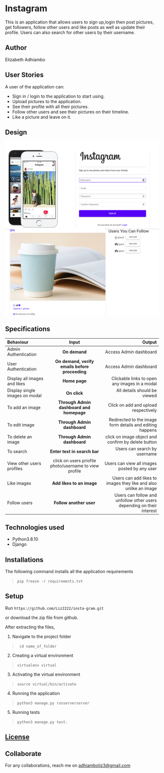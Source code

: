 # Instagram
This is an application that allows users to sign up,login then post pictures, get followers, follow other users and like  posts as well as update their profile.
Users can also search for other users by their username.

## Author
Elizabeth Adhiambo

## User Stories
A user of the application can:
* Sign in / login to the application to start using.
* Upload pictures to the application.
* See their profile with all their pictures.
* Follow other users and see their pictures on their timeline.
* Like a picture and leave  on it.

## Design
<img src="/static/photos/screenshot2insta.png">
<img src="static/photos/screenshot3insta.png">

## Specifications
| Behaviour | Input | Output |
| :---------------- | :---------------: | ------------------: |
| Admin Authentication | **On demand** | Access Admin dashboard |
| User Authentication | **On demand, verify emails before proceeding** | Access Admin dashboard |
| Display all images  and likes | **Home page** | Clickable links to open any images in a modal |
| Display single images on modal | **On  click** | All details should be viewed|
| To add an image  | **Through Admin dashboard and homepage** | Click on add and upload respectively|
| To edit image  | **Through Admin dashboard** | Redirected to the  image form details and editing happens|
| To delete an image  | **Through Admin dashboard** | click on image object and confirm by delete button|
| To search  | **Enter text in search bar** | Users can search by username|
| View other users profiles  | click on users priofile photo/username to view profile | Users can view all images posted by any user|
| Like images | **Add likes to an image** | Users can add likes to images they like and also unlike an image|
| Follow users | **Follow another user** | Users can follow and unfollow other users depending on their interest|

## Technologies used
* Python3.8.10
* Django 



## Installations

The following command installs all the application requirements
>``pip freeze -r requirements.txt``

## Setup
Run 
``https://github.com/Liz2222/insta-gram.git``

or download the zip file from github.

After extracting the files, 

1. Navigate to the project folder
>`` cd name_of_folder`` 

2. Creating a virtual environment
>``virtualenv virtual``

3. Activating the virtual environment
>``source virtual/bin/activate``

4. Running the application
>``python3 manage.py runserverserver``

5. Running tests

 > ``python3 manage.py test.``

## [License]()

## Collaborate
For any collaborations, reach me on [adhiamboliz3@gmail.com]()
